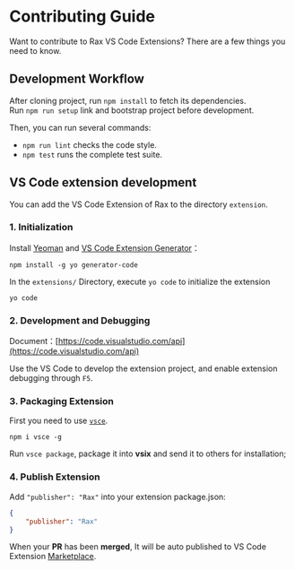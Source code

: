 # Contributing Guide

Want to contribute to Rax VS Code Extensions? There are a few things you need to know.

## Development Workflow

After cloning project, run `npm install` to fetch its dependencies.  
Run `npm run setup` link and bootstrap project before development.

Then, you can run several commands:

* `npm run lint` checks the code style.
* `npm test` runs the complete test suite.

## VS Code extension development

You can add the VS Code Extension of Rax to the directory `extension`.

### 1. Initialization

Install [Yeoman](http://yeoman.io/) and [VS Code Extension Generator](https://www.npmjs.com/package/generator-code)：

```shell
npm install -g yo generator-code
```

In the `extensions/` Directory, execute `yo code` to initialize the extension

```shell
yo code
```

### 2. Development and Debugging

Document：[https://code.visualstudio.com/api](https://code.visualstudio.com/api)

Use the VS Code to develop the extension project, and enable extension debugging through `F5`.

### 3. Packaging Extension

First you need to use [`vsce`](https://www.npmjs.com/package/vsce).

```shell
npm i vsce -g
```

Run `vsce package`, package it into **vsix** and send it to others for installation;

### 4. Publish Extension

Add `"publisher": "Rax"` into your extension package.json:

```json
{
	"publisher": "Rax"
}
```

When your **PR** has been **merged**, It will be auto published to VS Code Extension [Marketplace](https://marketplace.visualstudio.com/).




